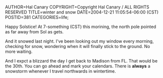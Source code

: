 AUTHOR=Hal Canary
COPYRIGHT=Copyright Hal Canary / ALL RIGHTS RESERVED
TITLE=winter and snow
DATE=2004-12-21 11:05:54-06:00 (CST)
POSTID=381
CATEGORIES=life;

Happy Solstice! At 7-something (CST) this morining, the north pole pointed as far away from Sol as gets.

And it snowed last night. I've been looking out my window every morning, checking for snow, wondering when it will finally stick to the ground. No more waiting.

And I expct a blizzard the day I get back to Madison from FL. That would be the 30th. You can go ahead and mark your calendars. There is **always** a snowstorm whenever I travel northwards in wintertime.
